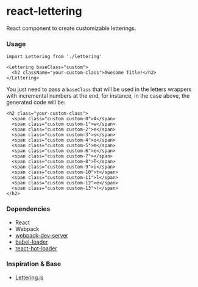 react-lettering
=====================

React component to create customizable letterings.

### Usage

```
import Lettering from './lettering'

<Lettering baseClass="custom">
  <h2 className="your-custom-class">Awesome Title!</h2>
</Lettering>
```

You just need to pass a `baseClass` that will be used in the letters wrappers with incremental numbers at the end, for instance, in the case above, the generated code will be:

```
<h2 class="your-custom-class">
  <span class="custom custom-0">A</span>
  <span class="custom custom-1">w</span>
  <span class="custom custom-2">e</span>
  <span class="custom custom-3">s</span>
  <span class="custom custom-4">o</span>
  <span class="custom custom-5">m</span>
  <span class="custom custom-6">e</span>
  <span class="custom custom-7"></span>
  <span class="custom custom-8">T</span>
  <span class="custom custom-9">i</span>
  <span class="custom custom-10">t</span>
  <span class="custom custom-11">l</span>
  <span class="custom custom-12">e</span>
  <span class="custom custom-13">!</span>
</h2>
```

### Dependencies

* React
* Webpack
* [webpack-dev-server](https://github.com/webpack/webpack-dev-server)
* [babel-loader](https://github.com/babel/babel-loader)
* [react-hot-loader](https://github.com/gaearon/react-hot-loader)

### Inspiration & Base

* [Lettering.js](http://letteringjs.com/)
